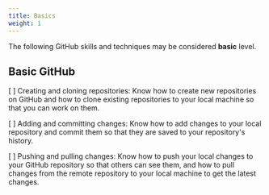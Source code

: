 ```yaml
---
title: Basics
weight: 1
---
```


The following GitHub skills and techniques
may be considered **basic** level.

## Basic GitHub

[ ] Creating and cloning repositories: Know how to create new repositories on GitHub and how to clone existing repositories to your local machine so that you can work on them.

[ ] Adding and committing changes: Know how to add changes to your local repository and commit them so that they are saved to your repository's history.

[ ] Pushing and pulling changes: Know how to push your local changes to your GitHub repository so that others can see them, and how to pull changes from the remote repository to your local machine to get the latest changes.
